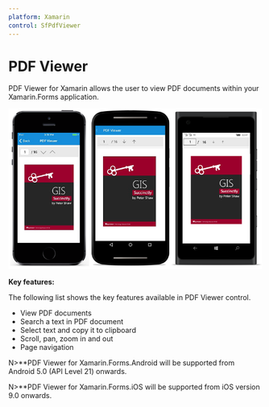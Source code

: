 ```yaml
---
platform: Xamarin
control: SfPdfViewer
---
```


# PDF Viewer 

PDF Viewer for Xamarin allows the user to view PDF documents within your Xamarin.Forms application. 

![](pdfviewer_images/pdfviewer.png)

**Key features:**

The following list shows the key features available in PDF Viewer control.

* View PDF documents
* Search a text in PDF document
* Select text and copy it to clipboard
* Scroll, pan, zoom in and out
* Page navigation 

N>**PDF Viewer for Xamarin.Forms.Android will be supported from Android 5.0 (API Level 21) onwards.

N>**PDF Viewer for Xamarin.Forms.iOS will be supported from iOS version 9.0 onwards.